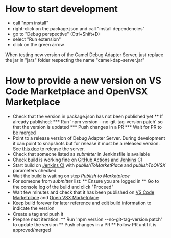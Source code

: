 # How to start development

- call "npm install"
- right-click on the package.json and call "install dependencies"
- go to "Debug perspective" (Ctrl+Shift+D)
- select "Run extension"
- click on the green arrow

When testing new version of the Camel Debug Adapter Server, just replace the jar in "jars" folder respecting the name "camel-dap-server.jar"

# How to provide a new version on VS Code Marketplace and OpenVSX Marketplace

* Check that the version in package.json has not been published yet
** If already published:
*** Run 'npm version --no-git-tag-version patch' so that the version is updated
*** Push changes in a PR
*** Wait for PR to be merged
* Point to a release version of Debug Adapter Server. During development it can point to snapshots but for release it must be a released version. See [this doc](https://github.com/camel-tooling/camel-debug-adapter/blob/main/Contributing.md#how-to-release) to release the server.
* Check that someone listed as _submitter_ in Jenkinsfile is available
* Check build is working fine on [GitHub Actions](https://github.com/camel-tooling/camel-dap-client-vscode/actions) and [Jenkins CI](https://studio-jenkins-csb-codeready.apps.ocp-c1.prod.psi.redhat.com/job/Fuse/job/VSCode/job/vscode-camel-dap-release/)
* Start build on [Jenkins CI](https://studio-jenkins-csb-codeready.apps.ocp-c1.prod.psi.redhat.com/job/Fuse/job/VSCode/job/vscode-camel-dap-release/) with _publishToMarketPlace_ and _publishToOVSX_ parameters checked
* Wait the build is waiting on step _Publish to Marketplace_
* For someone from _submitter_ list:
** Ensure you are logged in
** Go to the console log of the build and click "Proceed"
* Wait few minutes and check that it has been published on [VS Code Marketplace](https://marketplace.visualstudio.com/items?itemName=redhat.vscode-debug-adapter-apache-camel) and [Open VSX Marketplace](https://open-vsx.org/extension/redhat/vscode-debug-adapter-apache-camel)
* Keep build forever for later reference and edit build information to indicate the version
* Create a tag and push it
* Prepare next iteration:
** Run 'npm version --no-git-tag-version patch' to update the version
** Push changes in a PR
** Follow PR until it is approved/merged
